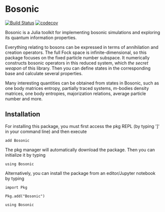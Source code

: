 # Bosonic

<!---[![Stable](https://img.shields.io/badge/docs-stable-blue.svg)](https://Marco-Di-Tullio.github.io/Bosonic.jl/stable)
[![Dev](https://img.shields.io/badge/docs-dev-blue.svg)](https://Marco-Di-Tullio.github.io/Bosonic.jl/dev)
[![Build Status](https://github.com/Marco-Di-Tullio/Bosonic.jl/actions/workflows/CI.yml/badge.svg?branch=main)](https://github.com/Marco-Di-Tullio/Bosonic.jl/actions/workflows/CI.yml?query=branch%3Amain)-->
<!--[![Build Status](https://travis-ci.com/Marco-Di-Tullio/Bosonic.jl.svg?branch=main)](https://travis-ci.com/Marco-Di-Tullio/Bosonic.jl)-->
[![Build Status](https://ci.appveyor.com/api/projects/status/github/Marco-Di-Tullio/Bosonic.jl?svg=true)](https://ci.appveyor.com/project/Marco-Di-Tullio/Bosonic-jl)
[![codecov](https://codecov.io/gh/Marco-Di-Tullio/Bosonic.jl/branch/main/graph/badge.svg?token=yVWSggChX4)](https://codecov.io/gh/Marco-Di-Tullio/Bosonic.jl)
<!--[![Coverage Status](https://coveralls.io/repos/github/Marco-Di-Tullio/Bosonic.jl/badge.svg?branch=main)](https://coveralls.io/github/Marco-Di-Tullio/Bosonic.jl?branch=main)-->


Bosonic is a Julia toolkit for implementing bosonic simulations and exploring its quantum information properties.

Everything relating to bosons can be expressed in terms of annihilation and creation operators. The full Fock space is infinite-dimensional, so this package focuses on the fixed particle number subspace. It numerically constructs bosonic operators in this reduced system, which _the secret weapon_ of this library. Then you can define states in the corresponding base and calculate several properties. 

Many interesting quantities can be obtained from states in Bosonic, such as one body matrices entropy, partially traced systems, m-bodies density matrices, one body entropies, majorization relations, average particle number and more.

## Installation

For installing this package, you must first access the pkg REPL (by typing ']' in your command line) and then execute

```add Bosonic```

The pkg manager will automatically download the package. Then you can initialize it by typing

```using Bosonic```

Alternatively, you can install the package from an editor/Jupyter notebook by typing

```import Pkg```

```Pkg.add("Bosonic")```

```using Bosonic```
